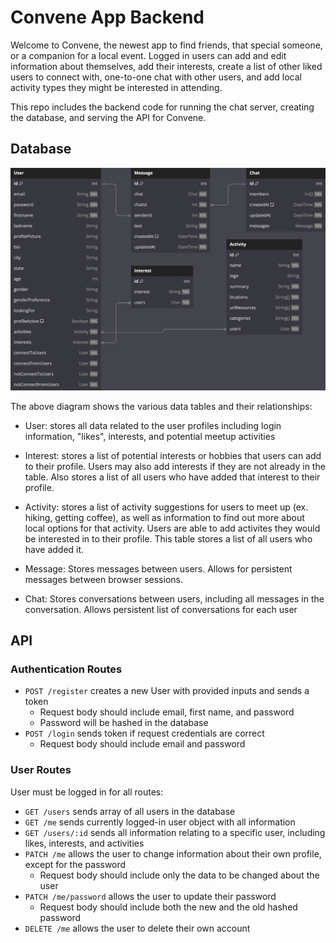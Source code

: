 # Convene App Backend

Welcome to Convene, the newest app to find friends, that special someone, or a companion for a local event. Logged in users can add and edit information about themselves, add their interests, create a list of other liked users to connect with, one-to-one chat with other users, and add local activity types they might be interested in attending.

This repo includes the backend code for running the chat server, creating the database, and serving the API for Convene.

## Database

![alt schemaimage](./docs/convene_dbml.png)

The above diagram shows the various data tables and their relationships:

- User: stores all data related to the user profiles including login information, "likes", interests, and potential meetup activities

- Interest: stores a list of potential interests or hobbies that users can add to their profile. Users may also add interests if they are not already in the table. Also stores a list of all users who have added that interest to their profile.

- Activity: stores a list of activity suggestions for users to meet up (ex. hiking, getting coffee), as well as information to find out more about local options for that activity. Users are able to add activites they would be interested in to their profile. This table stores a list of all users who have added it.

- Message: Stores messages between users. Allows for persistent messages between browser sessions.

- Chat: Stores conversations between users, including all messages in the conversation. Allows persistent list of conversations for each user

## API

### Authentication Routes

- `POST /register` creates a new User with provided inputs and sends a token
    - Request body should include email, first name, and password
    - Password will be hashed in the database
- `POST /login` sends token if request credentials are correct
    - Request body should include email and password

### User Routes

User must be logged in for all routes:

- `GET /users` sends array of all users in the database
- `GET /me` sends currently logged-in user object with all information
- `GET /users/:id` sends all information relating to a specific user, including likes, interests, and activities
- `PATCH /me` allows the user to change information about their own profile, except for the password
    - Request body should include only the data to be changed about the user
- `PATCH /me/password` allows the user to update their password
    - Request body should include both the new and the old hashed password
- `DELETE /me` allows the user to delete their own account


